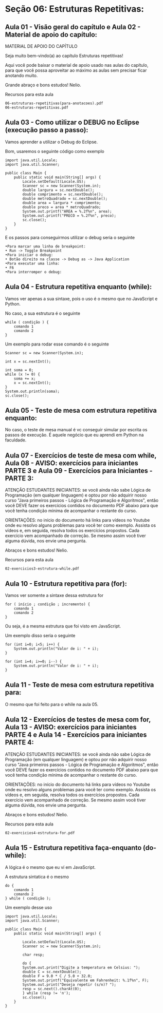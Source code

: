 # Seção 06: Estruturas Repetitivas:

## Aula 01 - Visão geral do capítulo e Aula 02 - Material de apoio do capítulo:
MATERIAL DE APOIO DO CAPÍTULO

Seja muito bem-vindo(a) ao capítulo Estruturas repetitivas!

Aqui você pode baixar o material de apoio usado nas aulas do capítulo, para que você possa aproveitar ao máximo as aulas sem precisar ficar anotando muito.

Grande abraço e bons estudos! Nelio.

Recursos para esta aula

    06-estruturas-repetitivas(para-anotacoes).pdf
    06-estruturas-repetitivas.pdf

## Aula 03 - Como utilizar o DEBUG no Eclipse (execução passo a passo):
Vamos aprender a utilizar o Debug do Eclipse.

Bom, usaremos o seguinte código como exemplo 

    import java.util.Locale;
    import java.util.Scanner;

    public class Main {
        public static void main(String[] args) {
            Locale.setDefault(Locale.US);
            Scanner sc = new Scanner(System.in);
            double largura = sc.nextDouble();
            double comprimento = sc.nextDouble();
            double metroQuadrado = sc.nextDouble();
            double area = largura * comprimento;
            double preco = area * metroQuadrado;
            System.out.printf("AREA = %.2f%n", area);
            System.out.printf("PRECO = %.2f%n", preco);
            sc.close();
        }
    }

E os passos para conseguirmos utilizar o debug seria o seguinte

    •Para marcar uma linha de breakpoint:
    • Run -> Toggle Breakpoint
    •Para iniciar o debug:
    • Botão direito na classe -> Debug as -> Java Application
    •Para executar uma linha:
    • F6
    •Para interromper o debug:

## Aula 04 - Estrutura repetitiva enquanto (while):
Vamos ver apenas a sua sintaxe, pois o uso é o mesmo que no JavaScript e Python.

No caso, a sua estrutura é o seguinte

    while ( condição ) {
        comando 1
        comando 2
    }

Um exemplo para rodar esse comando é o seguinte

    Scanner sc = new Scanner(System.in);

    int x = sc.nextInt();

    int soma = 0;
    while (x != 0) {
        soma += x;
        x = sc.nextInt();
    }
    System.out.println(soma);
    sc.close();

## Aula 05 - Teste de mesa com estrutura repetitiva enquanto:
No caso, o teste de mesa manual é vc conseguir simular por escrita os passos de execução. É aquele negócio que eu aprendi em Python na faculdade.

## Aula 07 - Exercícios de teste de mesa com while, Aula 08 - AVISO: exercícios para iniciantes PARTE 3 e Aula 09 - Exercícios para Iniciantes - PARTE 3:
ATENÇÃO ESTUDANTES INICIANTES: se você ainda não sabe Lógica de Programação (em qualquer linguagem) e optou por não adquirir nosso curso "Java primeiros passos - Lógica de Programação e Algoritmos", então você DEVE fazer os exercícios contidos no documento PDF abaixo para que você tenha condição mínima de acompanhar o restante do curso.

ORIENTAÇÕES: no início do documento há links para vídeos no Youtube onde eu resolvo alguns problemas para você ter como exemplo. Assista os vídeos e, em seguida, resolva todos os exercícios propostos. Cada exercício vem acompanhado de correção. Se mesmo assim você tiver alguma dúvida, nos envie uma pergunta.

Abraços e bons estudos! Nelio.

Recursos para esta aula

    02-exercicios3-estrutura-while.pdf

## Aula 10 - Estrutura repetitiva para (for):
Vamos ver somente a sintaxe dessa estrutura for

    for ( início ; condição ; incremento) {
        comando 1
        comando 2
    }

Ou seja, é a mesma estrutura que foi visto em JavaScript.

Um exemplo disso seria o seguinte

    for (int i=0; i<5; i++) {
        System.out.println("Valor de i: " + i);
    }

    for (int i=4; i>=0; i--) {
        System.out.println("Valor de i: " + i);
    }

## Aula 11 - Teste de mesa com estrutura repetitiva para:
O mesmo que foi feito para o while na aula 05.

## Aula 12 - Exercícios de testes de mesa com for, Aula 13 - AVISO: exercícios para iniciantes PARTE 4 e Aula 14 - Exercícios para iniciantes PARTE 4:
ATENÇÃO ESTUDANTES INICIANTES: se você ainda não sabe Lógica de Programação (em qualquer linguagem) e optou por não adquirir nosso curso "Java primeiros passos - Lógica de Programação e Algoritmos", então você DEVE fazer os exercícios contidos no documento PDF abaixo para que você tenha condição mínima de acompanhar o restante do curso.

ORIENTAÇÕES: no início do documento há links para vídeos no Youtube onde eu resolvo alguns problemas para você ter como exemplo. Assista os vídeos e, em seguida, resolva todos os exercícios propostos. Cada exercício vem acompanhado de correção. Se mesmo assim você tiver alguma dúvida, nos envie uma pergunta.

Abraços e bons estudos! Nelio.

Recursos para esta aula

    02-exercicios4-estrutura-for.pdf

## Aula 15 - Estrutura repetitiva faça-enquanto (do-while):
A lógica é o mesmo que eu ví em JavaScript.

A estrutura sintatica é o mesmo

    do {
        comando 1
        comando 2
    } while ( condição );

Um exemplo desse uso

    import java.util.Locale;
    import java.util.Scanner;

    public class Main {
        public static void main(String[] args) {

            Locale.setDefault(Locale.US);
            Scanner sc = new Scanner(System.in);

            char resp;

            do {
            System.out.print("Digite a temperatura em Celsius: ");
            double C = sc.nextDouble();
            double F = 9.0 * C / 5.0 + 32.0;
            System.out.printf("Equivalente em Fahrenheit: %.1f%n", F);
            System.out.print("Deseja repetir (s/n)? ");
            resp = sc.next().charAt(0);
            } while (resp != 'n');
            sc.close();
        }
    }

